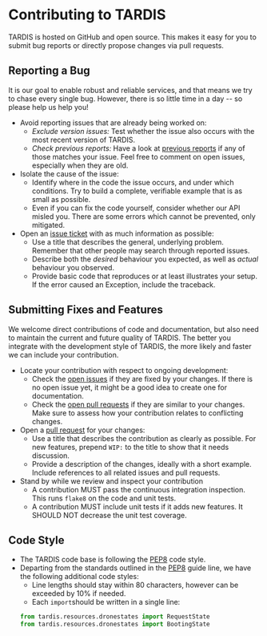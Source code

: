 # Contributing to TARDIS

TARDIS is hosted on GitHub and open source.
This makes it easy for you to submit bug reports or directly propose changes via pull requests.

## Reporting a Bug

It is our goal to enable robust and reliable services,
and that means we try to chase every single bug.
However, there is so little time in a day --
so please help us help you!

* Avoid reporting issues that are already being worked on:
  * *Exclude version issues:*
    Test whether the issue also occurs with the most recent version of TARDIS.
  * *Check previous reports:*
    Have a look at [previous reports](https://github.com/MatterMiners/tardis/issues/?q=is%3Aissue)
    if any of those matches your issue.
    Feel free to comment on open issues, especially when they are old.
* Isolate the cause of the issue:
  * Identify where in the code the issue occurs, and under which conditions.
    Try to build a complete, verifiable example that is as small as possible. 
  * Even if you can fix the code yourself, consider whether our API misled you.
    There are some errors which cannot be prevented, only mitigated.
* Open an [issue ticket](https://github.com/MatterMiners/tardis/issues/new) with as much information as possible:
  * Use a title that describes the general, underlying problem.
    Remember that other people may search through reported issues.
  * Describe both the *desired* behaviour you expected,
    as well as *actual* behaviour you observed.
  * Provide basic code that reproduces or at least illustrates your setup.
    If the error caused an Exception, include the traceback.

## Submitting Fixes and Features

We welcome direct contributions of code and documentation,
but also need to maintain the current and future quality of TARDIS.
The better you integrate with the development style of TARDIS,
the more likely and faster we can include your contribution.

* Locate your contribution with respect to ongoing development:
  * Check the [open issues](https://github.com/MatterMiners/tardis/issues/?q=is%3Aissue+is%3Aopen)
    if they are fixed by your changes.
    If there is no open issue yet, it might be a good idea to create one for documentation.
  * Check the [open pull requests](https://github.com/MatterMiners/tardis/pulls)
    if they are similar to your changes.
    Make sure to assess how your contribution relates to conflicting changes.
* Open a [pull request](https://github.com/MatterMiners/tardis/pulls) for your changes:
  * Use a title that describes the contribution as clearly as possible.
    For new features, prepend ``WIP:`` to the title to show that it needs discussion.
  * Provide a description of the changes, ideally with a short example.
    Include references to all related issues and pull requests.
* Stand by while we review and inspect your contribution
  * A contribution MUST pass the continuous integration inspection.
    This runs ``flake8`` on the code and unit tests.
  * A contribution MUST include unit tests if it adds new features.
    It SHOULD NOT decrease the unit test coverage.

## Code Style
* The TARDIS code base is following the [PEP8](https://pep8.org/) code style.
* Departing from the standards outlined in the [PEP8](https://pep8.org/) guide line, 
  we have the following additional code styles:
  * Line lengths should stay within 80 characters, however can be exceeded by 10% if needed.
  * Each `import`should be written in a single line:
  ```python
  from tardis.resources.dronestates import RequestState
  from tardis.resources.dronestates import BootingState
  ```
